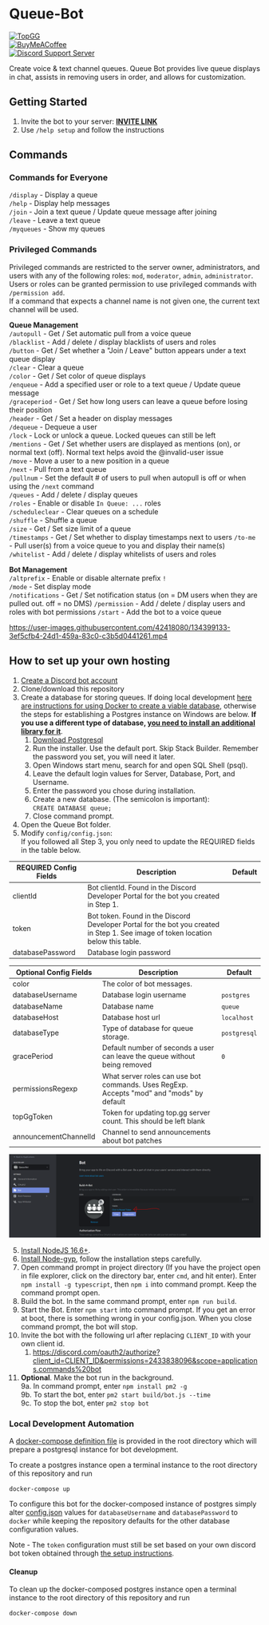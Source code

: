   
# Queue-Bot  
  
[![TopGG](https://top.gg/api/widget/status/679018301543677959.svg?noavatar=true)](https://top.gg/bot/679018301543677959)  
[![BuyMeACoffee](https://img.shields.io/badge/BuyMeACoffee-Donate-ff9004.svg?logo=CoffeeScript&style=flat-square)](https://www.buymeacoffee.com/Arroww)  
[![Discord Support Server](https://img.shields.io/discord/678645128755150863?label=Discord&style=flat-square)](https://discord.gg/RbmfnP3)  

Create voice & text channel queues. Queue Bot provides live queue displays in chat, assists in removing users in order, and allows for customization.  

## Getting Started  
1. Invite the bot to your server: **[INVITE LINK](https://discord.com/oauth2/authorize?client_id=679018301543677959&permissions=2232511568&scope=bot%20applications.commands)**  
2. Use `/help setup` and follow the instructions  
  
## Commands  
  
### Commands for Everyone
`/display` - Display a queue  
`/help` - Display help messages  
`/join` - Join a text queue / Update queue message after joining  
`/leave` - Leave a text queue  
`/myqueues` - Show my queues  
  
### Privileged Commands  
Privileged commands are restricted to the server owner, administrators, and users with any of the following roles: `mod`, `moderator`, `admin`, `administrator`. Users or roles can be granted permission to use privileged commands with `/permission add`.  
If a command that expects a channel name is not given one, the current text channel will be used.  
  
**Queue Management**  
`/autopull` - Get / Set automatic pull from a voice queue  
`/blacklist` - Add / delete / display blacklists of users and roles  
`/button` - Get / Set whether a \"Join / Leave\" button appears under a text queue display  
`/clear` - Clear a queue  
`/color` - Get / Set color of queue displays  
`/enqueue` - Add a specified user or role to a text queue / Update queue message  
`/graceperiod` - Get / Set how long users can leave a queue before losing their position  
`/header` - Get / Set a header on display messages  
`/dequeue` - Dequeue a user  
`/lock` - Lock or unlock a queue. Locked queues can still be left  
`/mentions` - Get / Set whether users are displayed as mentions (on), or normal text (off). Normal text helps avoid the @invalid-user issue  
`/move` - Move a user to a new position in a queue  
`/next` - Pull from a text queue  
`/pullnum` - Set the default # of users to pull when autopull is off or when using the `/next` command  
`/queues` - Add / delete / display queues  
`/roles` - Enable or disable `In Queue: ...` roles  
`/scheduleclear` - Clear queues on a schedule  
`/shuffle` - Shuffle a queue  
`/size` - Get / Set size limit of a queue  
`/timestamps` - Get / Set whether to display timestamps next to users
`/to-me` - Pull user(s) from a voice queue to you and display their name(s)  
`/whitelist` - Add / delete / display whitelists of users and roles  

**Bot Management**  
`/altprefix` - Enable or disable alternate prefix `!`  
`/mode` - Set display mode  
`/notifications` - Get / Set notification status (on = DM users when they are pulled out. off = no DMS)
`/permission` - Add / delete / display users and roles with bot permissions
`/start` - Add the bot to a voice queue  

https://user-images.githubusercontent.com/42418080/134399133-3ef5cfb4-24d1-459a-83c0-c3b5d0441261.mp4  
  
## How to set up your own hosting  
1. [Create a Discord bot account](https://discordpy.readthedocs.io/en/latest/discord.html)
2. Clone/download this repository  
3. Create a database for storing queues. If doing local development [here are instructions for using Docker to create a viable database](#local-development-automation), otherwise the steps for establishing a Postgres instance on Windows are below. **If you use a different type of database, [you need to install an additional library for it](https://knexjs.org/#Installation-node)**.  
    1. [Download Postgresql](https://www.enterprisedb.com/downloads/postgres-postgresql-downloads)  
    2. Run the installer. Use the default port. Skip Stack Builder. Remember the password you set, you will need it later.  
    3. Open Windows start menu, search for and open SQL Shell (psql).  
    4. Leave the default login values for Server, Database, Port, and Username.  
    5. Enter the password you chose during installation.  
    6. Create a new database. (The semicolon is important):  
        `CREATE DATABASE queue;`  
    7. Close command prompt.
4. Open the Queue Bot folder.  
5. Modify `config/config.json`:  
    If you followed all Step 3, you only need to update the REQUIRED fields in the table below.

| REQUIRED Config Fields | Description                                                                                                                       | Default |
|------------------------|-----------------------------------------------------------------------------------------------------------------------------------|---------|
| clientId               | Bot clientId. Found in the Discord Developer Portal for the bot you created in Step 1.                                            |         |
| token                  | Bot token. Found in the Discord Developer Portal for the bot you created in Step 1. See image of token location below this table. |         |
| databasePassword       | Database login password                                                                                                           |         |
  
| Optional Config Fields | Description                                                                              | Default      |
|------------------------|------------------------------------------------------------------------------------------|--------------|
| color                  | The color of bot messages.                                                               |              |
| databaseUsername		     | Database login username                                                                  | `postgres`   |
| databaseName           | Database name                                                                            | `queue`      |
| databaseHost           | Database host url                                                                        | `localhost`  |
| databaseType           | Type of database for queue storage.                                                      | `postgresql` |
| gracePeriod            | Default number of seconds a user can leave the queue without being removed               | `0`          |
| permissionsRegexp      | What server roles can use bot commands. Uses RegExp. Accepts "mod" and "mods" by default |              |
| topGgToken             | Token for updating top.gg server count. This should be left blank                        |              |
| announcementChannelId  | Channel to send announcements about bot patches                                          |              |
  
![Token Location](docs/token_location.PNG)  
  
5. [Install NodeJS 16.6+](https://discordjs.guide/preparations/#installing-node-js).  
6. [Install Node-gyp](https://github.com/nodejs/node-gyp#installation), follow the installation steps carefully.
7. Open command prompt in project directory (If you have the project open in file explorer, click on the directory bar, enter `cmd`, and hit enter).
Enter `npm install -g typescript`, then `npm i` into command prompt. Keep the command prompt open.
8. Build the bot. In the same command prompt, enter `npm run build`.  
9. Start the Bot. Enter `npm start` into command prompt. If you get an error at boot, there is something wrong in your config.json. When you close command prompt, the bot will stop.  
10. Invite the bot with the following url after replacing `CLIENT_ID` with your own client id.  
    1. https://discord.com/oauth2/authorize?client_id=CLIENT_ID&permissions=2433838096&scope=applications.commands%20bot
11. **Optional**. Make the bot run in the background.  
     9a. In command prompt, enter `npm install pm2 -g`  
     9b. To start the bot, enter `pm2 start build/bot.js --time`  
     9c. To stop the bot, enter `pm2 stop bot`  
  
### Local Development Automation
A [docker-compose definition file](docker-compose.yml) is provided in the root directory which will prepare a postgresql instance for bot development.  
  
To create a postgres instance open a terminal instance to the root directory of this repository and run  
```  
docker-compose up  
```
To configure this bot for the docker-composed instance of postgres simply alter [config.json](config/config.json) values for `databaseUsername` and `databasePassword` to `docker` while keeping the repository defaults for the other database configuration values.  
  
Note - The `token` configuration must still be set based on your own discord bot token obtained through [the setup instructions](#how-to-set-up-your-own-hosting).  
  
#### Cleanup
To clean up the docker-composed postgres instance open a terminal instance to the root directory of this repository and run  
```  
docker-compose down  
```  
